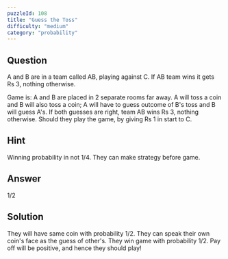 ```yaml
---
puzzleId: 108
title: "Guess the Toss"
difficulty: "medium"
category: "probability"
---
```


## Question
A and B are in a team called AB, playing against C. If AB team wins it gets Rs 3, nothing otherwise.

Game is: A and B are placed in 2 separate rooms far away. A will toss a coin and B will also toss a coin; A will have to guess outcome of B's toss and B will guess A's. If both guesses are right, team AB wins Rs 3, nothing otherwise.
Should they play the game, by giving Rs 1 in start to C.

## Hint
 Winning probability in not 1/4. They can make strategy before game.


## Answer
1/2

## Solution
 They will have same coin with probability 1/2. They can speak their own coin's face as the guess of other's. They win game with probability 1/2. Pay off will be positive, and hence they should play!
